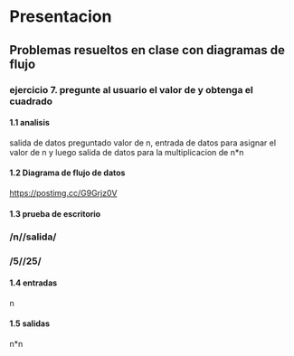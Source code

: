 # Presentacion
## Problemas resueltos en clase con diagramas de flujo
### ejercicio 7. pregunte al usuario el valor de y obtenga el cuadrado
#### 1.1 analisis 
salida de datos preguntado valor de n, entrada de datos para asignar el valor de n y luego salida de datos para la multiplicacion de n*n
#### 1.2 Diagrama de flujo de datos
https://postimg.cc/G9Grjz0V
#### 1.3 prueba de escritorio
### /n//salida/
### /5//25/
#### 1.4 entradas
n
#### 1.5 salidas
n*n
